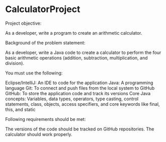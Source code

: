 # CalculatorProject

Project objective:

As a developer, write a program to create an arithmetic calculator.

 

Background of the problem statement:

As a developer, write a Java code to create a calculator to perform the four basic arithmetic operations (addition, subtraction, multiplication, and division).

 

You must use the following:

Eclipse/IntelliJ: An IDE to code for the application
Java: A programming language
Git: To connect and push files from the local system to GitHub
GitHub: To store the application code and track its versions
Core Java concepts: Variables, data types, operators, type casting, control statements, class, objects, access specifiers, and core keywords like final, this, and static
 

Following requirements should be met:

The versions of the code should be tracked on GitHub repositories.
The calculator should work properly.
 
